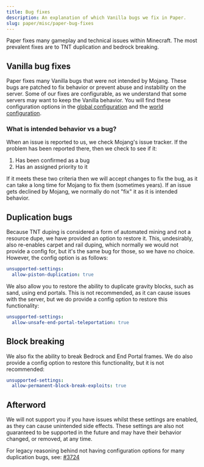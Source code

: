 ```yaml
---
title: Bug fixes
description: An explanation of which Vanilla bugs we fix in Paper.
slug: paper/misc/paper-bug-fixes
---
```


Paper fixes many gameplay and technical issues within Minecraft. The most prevalent fixes are to TNT duplication and bedrock breaking.

## Vanilla bug fixes

Paper fixes many Vanilla bugs that were not intended by Mojang. These bugs are patched to fix behavior or prevent abuse and
instability on the server. Some of our fixes are configurable, as we understand that some servers may want to keep the
Vanilla behavior. You will find these configuration options in the [global configuration](/paper/reference/global-configuration)
and the [world configuration](/paper/reference/world-configuration).

### What is intended behavior vs a bug?

When an issue is reported to us, we check Mojang's issue tracker. If the problem has been reported there, then we
check to see if it:

1) Has been confirmed as a bug
2) Has an assigned priority to it

If it meets these two criteria then we will accept changes to fix the bug, as it can take a long time for Mojang to fix
them (sometimes years). If an issue gets declined by Mojang, we normally do not "fix" it as it is intended behavior.

## Duplication bugs

Because TNT duping is considered a form of automated mining and not a resource dupe, we have provided an option to
restore it. This, undesirably, also re-enables carpet and rail duping, which normally we would not provide a config for,
but it's the same bug for those, so we have no choice. However, the config option is as follows:

```yaml title="config/paper-global.yml"
unsupported-settings:
  allow-piston-duplication: true
```

We also allow you to restore the ability to duplicate gravity blocks, such as sand, using end portals. This is not
recommended, as it can cause issues with the server, but we do provide a config option to restore this functionality:
```yaml title="config/paper-global.yml"
unsupported-settings:
  allow-unsafe-end-portal-teleportation: true
```

## Block breaking

We also fix the ability to break Bedrock and End Portal frames. We do also provide a config option to restore this
functionality, but it is not recommended:
```yaml title="config/paper-global.yml"
unsupported-settings:
  allow-permanent-block-break-exploits: true
```

## Afterword

We will not support you if you have issues whilst these settings are enabled, as they can cause unintended side effects.
These settings are also not guaranteed to be supported in the future and may have their behavior changed, or removed, at any time.

For legacy reasoning behind not having configuration options for many duplication bugs, see:
[#3724](https://github.com/PaperMC/Paper/issues/3724)
